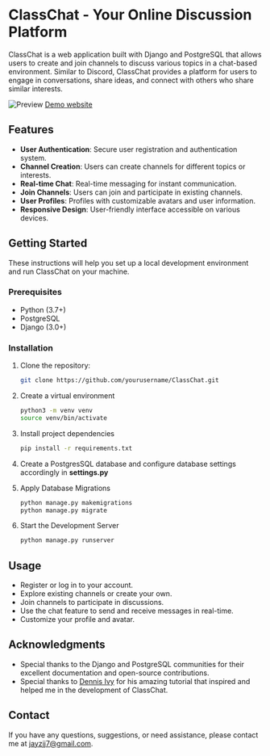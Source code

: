 # ClassChat - Your Online Discussion Platform

ClassChat is a web application built with Django and PostgreSQL that allows users to create and join channels to discuss various topics in a chat-based environment. Similar to Discord, ClassChat provides a platform for users to engage in conversations, share ideas, and connect with others who share similar interests.

![Preview](https://github.com/Jayzeen/class_chat_backend/assets/63718579/b2df0cc4-cb82-43e6-a0f3-66b2eaffa0eb)
[Demo website](https://classchat-jayzeen.vercel.app/) 

## Features

- **User Authentication**: Secure user registration and authentication system.
- **Channel Creation**: Users can create channels for different topics or interests.
- **Real-time Chat**: Real-time messaging for instant communication.
- **Join Channels**: Users can join and participate in existing channels.
- **User Profiles**: Profiles with customizable avatars and user information.
- **Responsive Design**: User-friendly interface accessible on various devices.

## Getting Started

These instructions will help you set up a local development environment and run ClassChat on your machine.

### Prerequisites

- Python (3.7+)
- PostgreSQL
- Django (3.0+)

### Installation

1. Clone the repository:

   ```bash
   git clone https://github.com/yourusername/ClassChat.git
   ```

2. Create a virtual environment

   ```bash
   python3 -m venv venv
   source venv/bin/activate
   ```

3. Install project dependencies

    ```bash
    pip install -r requirements.txt
    ```

4. Create a PostgresSQL database and configure database settings accordingly in **settings.py**

5. Apply Database Migrations

    ```bash
    python manage.py makemigrations
    python manage.py migrate
    ```
6. Start the Development Server

    ```bash
    python manage.py runserver
    ```

## Usage

- Register or log in to your account.
- Explore existing channels or create your own.
- Join channels to participate in discussions.
- Use the chat feature to send and receive messages in real-time.
- Customize your profile and avatar.


## Acknowledgments

- Special thanks to the Django and PostgreSQL communities for their excellent documentation and open-source contributions.
- Special thanks to [Dennis Ivy](https://github.com/divanov11) for his amazing tutorial that inspired and helped me in the development of ClassChat.


## Contact

If you have any questions, suggestions, or need assistance, please contact me at [jayzjj7@gmail.com](mailto:jayzjj7@gmail.com).



